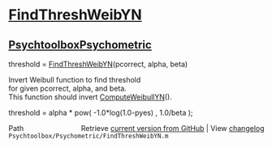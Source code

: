 # [FindThreshWeibYN](FindThreshWeibYN)
## [Psychtoolbox](Psychtoolbox)[Psychometric](Psychometric)

threshold = [FindThreshWeibYN](FindThreshWeibYN)(pcorrect, alpha, beta)  
  
 Invert Weibull function to find threshold  
 for given pcorrect, alpha, and beta.  
 This function should invert [ComputeWeibullYN](ComputeWeibullYN)().  
  
 threshold = alpha \* pow( -1.0\*log(1.0-pyes) , 1.0/beta );  




<div class="code_header" style="text-align:right;">
  <span style="float:left;">Path&nbsp;&nbsp;</span> <span class="counter">Retrieve <a href=
  "https://raw.github.com/Psychtoolbox-3/Psychtoolbox-3/beta/Psychtoolbox/Psychometric/FindThreshWeibYN.m">current version from GitHub</a> | View <a href=
  "https://github.com/Psychtoolbox-3/Psychtoolbox-3/commits/beta/Psychtoolbox/Psychometric/FindThreshWeibYN.m">changelog</a></span>
</div>
<div class="code">
  <code>Psychtoolbox/Psychometric/FindThreshWeibYN.m</code>
</div>

